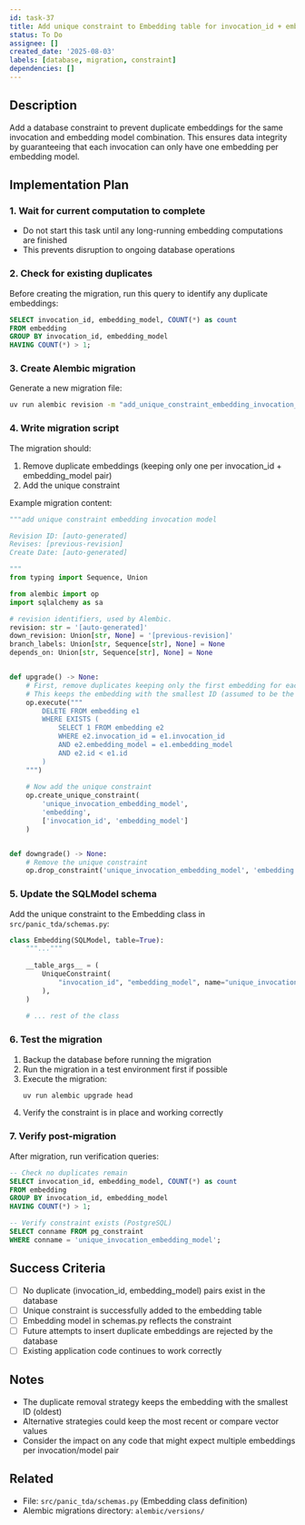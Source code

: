 ```yaml
---
id: task-37
title: Add unique constraint to Embedding table for invocation_id + embedding_model
status: To Do
assignee: []
created_date: '2025-08-03'
labels: [database, migration, constraint]
dependencies: []
---
```


## Description

Add a database constraint to prevent duplicate embeddings for the same invocation and embedding model combination. This ensures data integrity by guaranteeing that each invocation can only have one embedding per embedding model.

## Implementation Plan

### 1. Wait for current computation to complete
- Do not start this task until any long-running embedding computations are finished
- This prevents disruption to ongoing database operations

### 2. Check for existing duplicates
Before creating the migration, run this query to identify any duplicate embeddings:
```sql
SELECT invocation_id, embedding_model, COUNT(*) as count
FROM embedding 
GROUP BY invocation_id, embedding_model 
HAVING COUNT(*) > 1;
```

### 3. Create Alembic migration
Generate a new migration file:
```bash
uv run alembic revision -m "add_unique_constraint_embedding_invocation_model"
```

### 4. Write migration script
The migration should:
1. Remove duplicate embeddings (keeping only one per invocation_id + embedding_model pair)
2. Add the unique constraint

Example migration content:
```python
"""add unique constraint embedding invocation model

Revision ID: [auto-generated]
Revises: [previous-revision]
Create Date: [auto-generated]

"""
from typing import Sequence, Union

from alembic import op
import sqlalchemy as sa

# revision identifiers, used by Alembic.
revision: str = '[auto-generated]'
down_revision: Union[str, None] = '[previous-revision]'
branch_labels: Union[str, Sequence[str], None] = None
depends_on: Union[str, Sequence[str], None] = None


def upgrade() -> None:
    # First, remove duplicates keeping only the first embedding for each invocation_id + embedding_model pair
    # This keeps the embedding with the smallest ID (assumed to be the oldest/first created)
    op.execute("""
        DELETE FROM embedding e1
        WHERE EXISTS (
            SELECT 1 FROM embedding e2
            WHERE e2.invocation_id = e1.invocation_id
            AND e2.embedding_model = e1.embedding_model
            AND e2.id < e1.id
        )
    """)
    
    # Now add the unique constraint
    op.create_unique_constraint(
        'unique_invocation_embedding_model',
        'embedding',
        ['invocation_id', 'embedding_model']
    )


def downgrade() -> None:
    # Remove the unique constraint
    op.drop_constraint('unique_invocation_embedding_model', 'embedding', type_='unique')
```

### 5. Update the SQLModel schema
Add the unique constraint to the Embedding class in `src/panic_tda/schemas.py`:
```python
class Embedding(SQLModel, table=True):
    """..."""
    
    __table_args__ = (
        UniqueConstraint(
            "invocation_id", "embedding_model", name="unique_invocation_embedding_model"
        ),
    )
    
    # ... rest of the class
```

### 6. Test the migration
1. Backup the database before running the migration
2. Run the migration in a test environment first if possible
3. Execute the migration:
   ```bash
   uv run alembic upgrade head
   ```
4. Verify the constraint is in place and working correctly

### 7. Verify post-migration
After migration, run verification queries:
```sql
-- Check no duplicates remain
SELECT invocation_id, embedding_model, COUNT(*) as count
FROM embedding 
GROUP BY invocation_id, embedding_model 
HAVING COUNT(*) > 1;

-- Verify constraint exists (PostgreSQL)
SELECT conname FROM pg_constraint 
WHERE conname = 'unique_invocation_embedding_model';
```

## Success Criteria
- [ ] No duplicate (invocation_id, embedding_model) pairs exist in the database
- [ ] Unique constraint is successfully added to the embedding table
- [ ] Embedding model in schemas.py reflects the constraint
- [ ] Future attempts to insert duplicate embeddings are rejected by the database
- [ ] Existing application code continues to work correctly

## Notes
- The duplicate removal strategy keeps the embedding with the smallest ID (oldest)
- Alternative strategies could keep the most recent or compare vector values
- Consider the impact on any code that might expect multiple embeddings per invocation/model pair

## Related
- File: `src/panic_tda/schemas.py` (Embedding class definition)
- Alembic migrations directory: `alembic/versions/`
